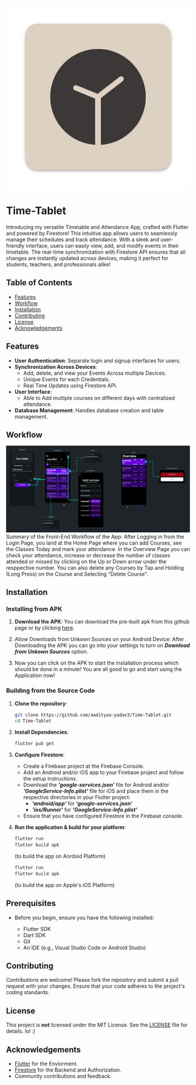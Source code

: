 <p align="center">
  <img src="images/Time-Tablet.png" alt="Time-Tablet Logo" />
</p>

# Time-Tablet

Introducing my versatile Timetable and Attendance App, crafted with Flutter and powered by Firestore! This intuitive app allows users to seamlessly manage their schedules and track attendance. With a sleek and user-friendly interface, users can easily view, add, and modify events in their timetable. The real-time synchronization with Firestore API ensures that all changes are instantly updated across devices, making it perfect for students, teachers, and professionals alike!

## Table of Contents

- [Features](#features)
- [Workflow](#workflow)
- [Installation](#installation)
- [Contributing](#contributing)
- [License](#license)
- [Acknowledgements](#acknowledgements)

## Features

- **User Authentication**: Separate login and signup interfaces for users.
- **Synchronization Across Devices**: 
  - Add, delete, and view your Events Across multiple Devices.
  - Unique Events for each Credentials.
  - Real Time Updates using Firestore API.
- **User Interface**:
  - Able to Add multiple courses on different days with centralized attendance.
- **Database Management**: Handles database creation and table management.

## Workflow

  <img src="images/Total-Workflow.png" alt="Total Workflow" />
  Summary of the Front-End Workflow of the App: After Logging in from the Login Page, you land at the Home Page where you can add Courses, see the Classes Today and mark your attendance. In the Overview Page you can check your attendance, increase or decrease the number of classes attended or missed by clicking on the Up or Down arrow under the resppective number. You can also delete any Courses by Tap and Holding (Long Press) on the Course and Selecting "Delete Course".

## Installation

### Installing from APK
  1. **Download the APK**:
      You can download the pre-built apk from this github page or by clicking [here](Time-Tablet.apk).

  2. Allow Downloads from Unkown Sources on your Android Device:
      After Downloading the APK you can go into your settings to turn on ___Download from Unkown Sources___ option.

  3. Now you can click on the APK to start the installation process which should be done in a minute! You are all good to go and start using the Application now!

### Building from the Source Code
  1. **Clone the repository**:
      ```bash
      git clone https://github.com/aadityaa-yadav3/Time-Tablet.git
      cd Time-Tablet
      ```
  
  2. **Install Dependencies**:
      ```bash
      flutter pub get
      ```
  
  3. **Configure Firestore**:
      - Create a Firebase project at the Firebase Console.
      - Add an Android and/or iOS app to your Firebase project and follow the setup instructions.
      - Download the ___'google-services.json'___ file for Android and/or ___'GoogleService-Info.plist'___ file for iOS and place them in the respective directories in your Flutter project:
        - ___'android/app'___ for ___'google-services.json'___
        - ___'ios/Runner'___ for ___'GoogleService-Info.plist'___
      - Ensure that you have configured Firestore in the Firebase console.
      
  4. **Run the application & build for your platform**:
      ```bash
      flutter run
      flutter build apk
      ```
     (to build the app on Anrdoid Platform)
      ```bash
      flutter run
      flutter build apk
      ```
     (to build the app on Apple's iOS Platform)

## Prerequisites
- Before you begin, ensure you have the following installed:

  - Flutter SDK
  - Dart SDK
  - Git
  - An IDE (e.g., Visual Studio Code or Android Studio)

## Contributing

Contributions are welcome! Please fork the repository and submit a pull request with your changes. Ensure that your code adheres to the project's coding standards.

## License

This project is ___not___ licensed under the MIT License. See the [LICENSE](LICENSE) file for details. lol :)

## Acknowledgements

- [Flutter](https://docs.flutter.dev/) for the Enviorment.
- [Firestore](https://firebase.google.com/docs/firestore) for the Backend and Authorization.
- Community contributions and feedback.
